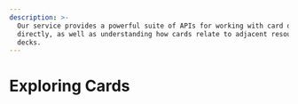 ```yaml
---
description: >-
  Our service provides a powerful suite of APIs for working with card data
  directly, as well as understanding how cards relate to adjacent resources like
  decks.
---
```


# Exploring Cards

